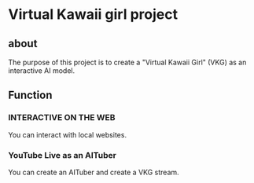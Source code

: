 # Virtual Kawaii girl project

## about
The purpose of this project is to create a "Virtual Kawaii Girl" (VKG) as an interactive AI model.

## Function
### INTERACTIVE ON THE WEB
You can interact with local websites.

### YouTube Live as an AITuber
You can create an AITuber and create a VKG stream.